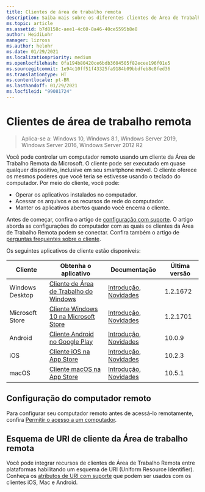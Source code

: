 ```yaml
---
title: Clientes de área de trabalho remota
description: Saiba mais sobre os diferentes clientes de Área de Trabalho Remota disponíveis para todos os seus dispositivos
ms.topic: article
ms.assetid: b7d8158c-aee1-4c60-8a46-40ce5595b8e8
author: HeidiLohr
manager: lizross
ms.author: helohr
ms.date: 01/29/2021
ms.localizationpriority: medium
ms.openlocfilehash: 0fa194b80420ce6bdb3604505f82ecee196f01e5
ms.sourcegitcommit: 1e94c10ff51f43325fa9184b09bbdfeb8c8fed36
ms.translationtype: HT
ms.contentlocale: pt-BR
ms.lasthandoff: 01/29/2021
ms.locfileid: "99081724"
---
```

# <a name="remote-desktop-clients"></a>Clientes de área de trabalho remota

>Aplica-se a: Windows 10, Windows 8.1, Windows Server 2019, Windows Server 2016, Windows Server 2012 R2

Você pode controlar um computador remoto usando um cliente da Área de Trabalho Remota da Microsoft. O cliente pode ser executado em quase qualquer dispositivo, inclusive em seu smartphone móvel. O cliente oferece os mesmos poderes que você teria se estivesse usando o teclado do computador. Por meio do cliente, você pode:

- Operar os aplicativos instalados no computador.
- Acessar os arquivos e os recursos de rede do computador.
- Manter os aplicativos abertos quando você encerra o cliente.

Antes de começar, confira o artigo de [configuração com suporte](remote-desktop-supported-config.md). O artigo aborda as configurações do computador com as quais os clientes da Área de Trabalho Remota podem se conectar. Confira também o artigo de [perguntas frequentes sobre o cliente](remote-desktop-client-faq.md).

Os seguintes aplicativos de cliente estão disponíveis:

| Cliente | Obtenha o aplicativo | Documentação | Última versão |
|-----------------|-------------|------|---|
| Windows Desktop | [Cliente de Área de Trabalho do Windows](windowsdesktop.md#install-the-client) | [Introdução](windowsdesktop.md), [Novidades](windowsdesktop-whatsnew.md) | 1.2.1672  |
| Microsoft Store   | [Cliente Windows 10 na Microsoft Store](https://go.microsoft.com/fwlink/?LinkID=616709) | [Introdução](windows.md), [Novidades](windows-whatsnew.md)  | 1.2.1701  |
| Android         | [Cliente Android no Google Play](https://play.google.com/store/apps/details?id=com.microsoft.rdc.android)     | [Introdução](remote-desktop-android.md), [Novidades](android-whatsnew.md) | 10.0.9 |
| iOS             | [Cliente iOS na App Store](https://apps.apple.com/app/microsoft-remote-desktop/id714464092)     | [Introdução](remote-desktop-ios.md), [Novidades](ios-whatsnew.md)         | 10.2.3 |
| macOS | [Cliente macOS na App Store](https://apps.apple.com/app/microsoft-remote-desktop/id1295203466?mt=12) | [Introdução](remote-desktop-mac.md), [Novidades](mac-whatsnew.md)       | 10.5.1 |

## <a name="configuring-the-remote-pc"></a>Configuração do computador remoto

Para configurar seu computador remoto antes de acessá-lo remotamente, confira [Permitir o acesso a um computador](remote-desktop-allow-access.md).

## <a name="remote-desktop-client-uri-scheme"></a>Esquema de URI de cliente da Área de trabalho remota

Você pode integrar recursos de clientes de Área de Trabalho Remota entre plataformas habilitando um esquema de URI (Uniform Resource Identifier). Conheça os [atributos de URI com suporte](remote-desktop-uri.md) que podem ser usados com os clientes iOS, Mac e Android.
